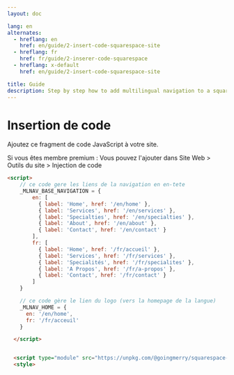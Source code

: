 ```yaml
---
layout: doc

lang: en
alternates:
  - hreflang: en
    href: en/guide/2-insert-code-squarespace-site
  - hreflang: fr
    href: fr/guide/2-inserer-code-squarespace
  - hreflang: x-default
    href: en/guide/2-insert-code-squarespace-site

title: Guide
description: Step by step how to add multilingual navigation to a squarespace website
---
```


# Insertion de code

Ajoutez ce fragment de code JavaScript à votre site.

Si vous êtes membre premium :
Vous pouvez l'ajouter dans Site Web > Outils du site > Injection de code

```html
<script>
    // ce code gere les liens de la navigation en en-tete
    _MLNAV_BASE_NAVIGATION = {
        en: [
          { label: 'Home', href: '/en/home' },
          { label: 'Services', href: '/en/services' },
          { label: 'Specialties', href: '/en/specialties' },
          { label: 'About', href: '/en/about' },
          { label: 'Contact', href: '/en/contact' }
        ],
        fr: [
          { label: 'Home', href: '/fr/accueil' },
          { label: 'Services', href: '/fr/services' },
          { label: 'Specialités', href: '/fr/specialites' },
          { label: 'A Propos', href: '/fr/a-propos' },
          { label: 'Contact', href: '/fr/contact' }
        ]
    }

    // ce code gère le lien du logo (vers la homepage de la langue)
    _MLNAV_HOME = {
      en: '/en/home',
      fr: '/fr/acceuil'
    }

  </script>


  <script type="module" src="https://unpkg.com/@goingmerry/squarespace-multilingual-navigation@1.0.5/dist/main.js"></script>
  <style>
```

